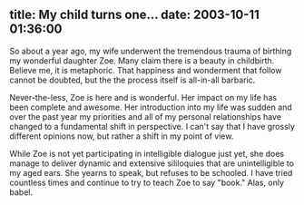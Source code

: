title: My child turns one...
date: 2003-10-11 01:36:00
---

So about a year ago, my wife underwent the tremendous trauma of birthing my wonderful daughter Zoe.  Many claim there is a beauty in childbirth.  Believe me, it is metaphoric.  That happiness and wonderment that follow cannot be doubted, but the the process itself is all-in-all barbaric.  <p>Never-the-less, Zoe is here and is wonderful.  Her impact on my life has been complete and awesome.  Her introduction into my life was sudden and over the past year my priorities and all of my personal relationships have changed to a fundamental shift in perspective.  I can't say that I have grossly different opinions now, but rather a shift in my point of view.</p>  <p>While Zoe is not yet participating in intelligible dialogue just yet, she does manage to deliver dynamic and extensive sililoquies that are unintelligible to my aged ears.  She yearns to speak, but refuses to be schooled.  I have tried countless times and continue to try to teach Zoe to say "book."  Alas, only babel.</p> 
